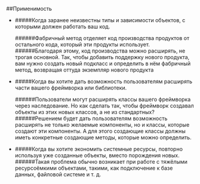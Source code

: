  ##Применимость

- #####Когда заранее неизвестны типы и зависимости объектов, с которыми должен работать ваш код.

  ######Фабричный метод отделяет код производства продуктов от остального кода, который эти продукты использует.
  ######Благодаря этому, код производства можно расширять, не трогая основной. Так, чтобы добавить поддержку нового продукта, вам нужно создать новый подкласс и определить в нём фабричный метод, возвращая оттуда экземпляр нового продукта

- #####Когда вы хотите дать возможность пользователям расширять части вашего фреймворка или библиотеки.

  ######Пользователи могут расширять классы вашего фреймворка через наследование. Но как сделать так, чтобы фреймворк создавал объекты из этих новых классов, а не из стандартных?
  ######Решением будет дать пользователям возможность расширять не только желаемые компоненты, но и классы, которые создают эти компоненты. А для этого создающие классы должны иметь конкретные создающие методы, которые можно определить.
- #####Когда вы хотите экономить системные ресурсы, повторно используя уже созданные объекты, вместо порождения новых.
  ######Такая проблема обычно возникает при работе с тяжёлыми ресурсоёмкими объектами, такими, как подключение к базе данных, файловой системе и т. д.
